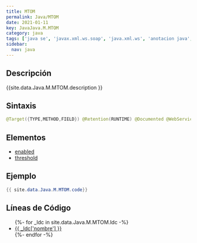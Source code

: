 ```yaml
---
title: MTOM
permalink: Java/MTOM
date: 2021-01-11
key: JavaJava.M.MTOM
category: java
tags: ['java se', 'javax.xml.ws.soap', 'java.xml.ws', 'anotacion java', 'Java 1.6', 'JAX-WS 2.1']
sidebar: 
  nav: java
---
```


## Descripción
{{site.data.Java.M.MTOM.description }}

## Sintaxis
~~~java
@Target({TYPE,METHOD,FIELD}) @Retention(RUNTIME) @Documented @WebServiceFeatureAnnotation(id="http://www.w3.org/2004/08/soap/features/http-optimization", bean=MTOMFeature.class) public @interface MTOM
~~~

## Elementos
* [enabled](/Java/MTOM/enabled)
* [threshold](/Java/MTOM/threshold)

## Ejemplo
~~~java
{{ site.data.Java.M.MTOM.code}}
~~~

## Líneas de Código
<ul>
{%- for _ldc in site.data.Java.M.MTOM.ldc -%}
   <li>
       <a href="{{_ldc['url'] }}">{{ _ldc['nombre'] }}</a>
   </li>
{%- endfor -%}
</ul>
